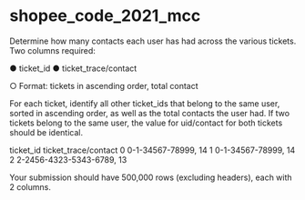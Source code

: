 # shopee_code_2021_mcc

Determine how many contacts each user has had across the various tickets.
Two columns required:

● ticket_id
● ticket_trace/contact

○ Format: tickets in ascending order, total contact
  
For each ticket, identify all other ticket_ids that belong to the same user, sorted in ascending
order, as well as the total contacts the user had. If two tickets belong to the same user, the
value for uid/contact for both tickets should be identical.

ticket_id ticket_trace/contact
0 0-1-34567-78999, 14
1 0-1-34567-78999, 14
2 2-2456-4323-5343-6789, 13

Your submission should have 500,000 rows (excluding headers), each with 2 columns.
